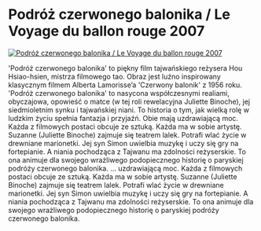 Podróż czerwonego balonika / Le Voyage du ballon rouge 2007 
=============
[![Podróż czerwonego balonika / Le Voyage du ballon rouge 2007 ](http://vidos.pl/images/player.gif)](http://vidos.pl/podroz-czerwonego-balonika-le-voyage-du-ballon-rouge-2007)

 'Podróż czerwonego balonika' to piękny film tajwańskiego reżysera Hou Hsiao-hsien, mistrza filmowego tao. Obraz jest luźno inspirowany klasycznym filmem Alberta Lamorisse’a 'Czerwony balonik' z 1956 roku. 'Podróż czerwonego balonika' to nasycona współczesnymi realiami, obyczajowa, opowieść o matce (w tej roli rewelacyjna Juliette Binoche), jej siedmioletnim synku i tajwańskiej niani. To historia o tym, jak wielką rolę w ludzkim życiu spełnia fantazja i przyjaźń. Obie mają uzdrawiającą moc. Każda z filmowych postaci obcuje ze sztuką. Każda ma w sobie artystę. Suzanne (Juliette Binoche) zajmuje się teatrem lalek. Potrafi wlać życie w drewniane marionetki. Jej syn Simon uwielbia muzykę i uczy się gry na fortepianie. A niania pochodząca z Tajwanu ma zdolności reżyserskie. To ona animuje dla swojego wrażliwego podopiecznego historię o paryskiej podróży czerwonego balonika.   ... uzdrawiającą moc. Każda z filmowych postaci obcuje ze sztuką. Każda ma w sobie artystę. Suzanne (Juliette Binoche) zajmuje się teatrem lalek. Potrafi wlać życie w drewniane marionetki. Jej syn Simon uwielbia muzykę i uczy się gry na fortepianie. A niania pochodząca z Tajwanu ma zdolności reżyserskie. To ona animuje dla swojego wrażliwego podopiecznego historię o paryskiej podróży czerwonego balonika.
